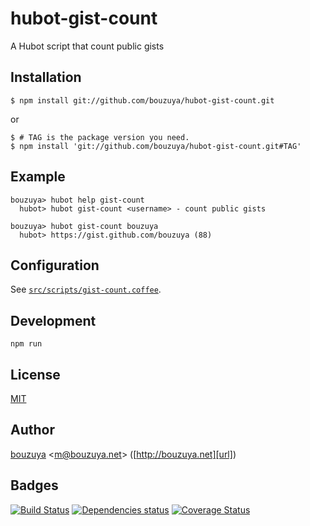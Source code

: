 # hubot-gist-count

A Hubot script that count public gists

## Installation

    $ npm install git://github.com/bouzuya/hubot-gist-count.git

or

    $ # TAG is the package version you need.
    $ npm install 'git://github.com/bouzuya/hubot-gist-count.git#TAG'

## Example

    bouzuya> hubot help gist-count
      hubot> hubot gist-count <username> - count public gists

    bouzuya> hubot gist-count bouzuya
      hubot> https://gist.github.com/bouzuya (88)

## Configuration

See [`src/scripts/gist-count.coffee`](src/scripts/gist-count.coffee).

## Development

`npm run`

## License

[MIT](LICENSE)

## Author

[bouzuya][user] &lt;[m@bouzuya.net][mail]&gt; ([http://bouzuya.net][url])

## Badges

[![Build Status][travis-badge]][travis]
[![Dependencies status][david-dm-badge]][david-dm]
[![Coverage Status][coveralls-badge]][coveralls]

[travis]: https://travis-ci.org/bouzuya/hubot-gist-count
[travis-badge]: https://travis-ci.org/bouzuya/hubot-gist-count.svg?branch=master
[david-dm]: https://david-dm.org/bouzuya/hubot-gist-count
[david-dm-badge]: https://david-dm.org/bouzuya/hubot-gist-count.png
[coveralls]: https://coveralls.io/r/bouzuya/hubot-gist-count
[coveralls-badge]: https://img.shields.io/coveralls/bouzuya/hubot-gist-count.svg
[user]: https://github.com/bouzuya
[mail]: mailto:m@bouzuya.net
[url]: http://bouzuya.net
